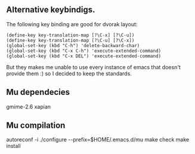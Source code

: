 ## Alternative keybindigs.

The following key binding are good for dvorak layout:

    (define-key key-translation-map [?\C-x] [?\C-u])
    (define-key key-translation-map [?\C-u] [?\C-x])
    (global-set-key (kbd "C-h") 'delete-backward-char)
    (global-set-key (kbd "C-x C-h") 'execute-extended-command)
    (global-set-key (kbd "C-x DEL") 'execute-extended-command)

But they makes me unable to use every instance of emacs that doesn't
provide them :) so I decided to keep the standards.

## Mu dependecies

gmime-2.6
xapian

## Mu compilation
autoreconf -i
./configure --prefix=$HOME/.emacs.d/mu
make check
make install

